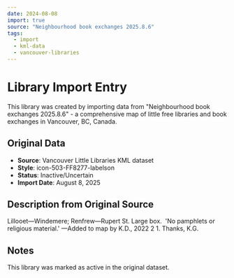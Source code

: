 ```yaml
---
date: 2024-08-08
import: true
source: "Neighbourhood book exchanges 2025.8.6"
tags:
  - import
  - kml-data
  - vancouver-libraries
---
```


# Library Import Entry

This library was created by importing data from "Neighbourhood book exchanges 2025.8.6" - a comprehensive map of little free libraries and book exchanges in Vancouver, BC, Canada.

## Original Data

- **Source**: Vancouver Little Libraries KML dataset
- **Style**: icon-503-FF8277-labelson
- **Status**: Inactive/Uncertain
- **Import Date**: August 8, 2025

## Description from Original Source

Lillooet—Windemere; Renfrew—Rupert St.
Large box.  'No pamphlets or religious material.'
—Added to map by K.D., 2022 2 1. Thanks, K.G.



## Notes

This library was marked as active in the original dataset.
